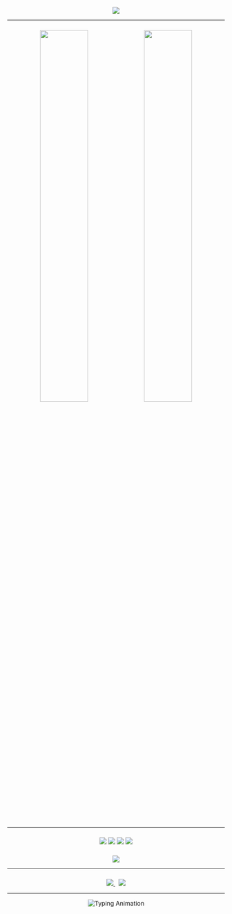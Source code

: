 <!-- Header -->
<p align="center">
  <img src="https://capsule-render.vercel.app/api?type=waving&color=gradient&customColorList=6,12,20,24,30&height=200&section=header&text=Hrishita%20Dey%20Purkayastha&fontSize=70&fontAlignY=35&desc=AI%20·%20ML%20·%20Innovation&descAlignY=60&animation=twinkling&fontColor=f7d747"/>
</p>

---
###

<p align="center">
  <img src="https://github-readme-streak-stats.herokuapp.com/?user=Hrishita007&theme=github-dark-dimmed&hide_border=true&ring=f7d747&fire=f7d747&currStreakLabel=f7d747" width="47%"/>
  <img src="https://github-readme-stats.vercel.app/api/top-langs/?username=Hrishita007&layout=compact&hide_border=true&theme=github_dark&title_color=f7d747&text_color=c9d1d9&langs_count=6&card_width=420&custom_title=Most%20Used%20Languages" width="47%"/>
</p>


---
###

<p align="center">
  <img src="https://img.shields.io/badge/Python-f7d747?style=for-the-badge&logo=python&logoColor=black&labelColor=0d1117"/>
  <img src="https://img.shields.io/badge/PyTorch-f7d747?style=for-the-badge&logo=pytorch&logoColor=black&labelColor=0d1117"/>
  <img src="https://img.shields.io/badge/OpenCV-f7d747?style=for-the-badge&logo=opencv&logoColor=black&labelColor=0d1117"/>
  <img src="https://img.shields.io/badge/Linux-f7d747?style=for-the-badge&logo=linux&logoColor=black&labelColor=0d1117"/>
</p>

###
<p align="center">
  <img src="https://skillicons.dev/icons?i=python,pytorch,opencv,tensorflow,ros,linux,docker,git&theme=dark&perline=8"/>
</p>

---
###

<p align="center">
  <a href="mailto:hrishu071@gmail.com">
    <img src="https://img.shields.io/badge/Gmail-f7d747?style=for-the-badge&logo=gmail&logoColor=black"/>
  </a>
  &nbsp;
  <a href="www.linkedin.com/in/hrishita-dey-purkayastha-5157092ba">
    <img src="https://img.shields.io/badge/LinkedIn-f7d747?style=for-the-badge&logo=linkedin&logoColor=black"/>
  </a>
</p>

---

<p align="center">
  <div align="center" style="
    animation: pulse 3s infinite;
    text-align: center;
  ">
    <img src="https://readme-typing-svg.herokuapp.com?font=Fira+Code&size=30&pause=1000&duration=4000&center=true&vCenter=true&width=800&height=70&lines=Designing+Intelligence+That+Thinks;Turning+Circuits+into+Consciousness;Innovation+That+Glows+in+the+Dark;Beyond+Code%2C+Beyond+Limits&color=F7D747&color2=FF6EC7&color3=00BFFF" alt="Typing Animation"/>
  </div>
</p>
